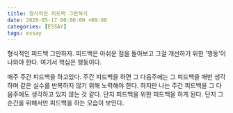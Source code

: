 ```yaml
---
title: 형식적인 피드백 그만하기
date: 2020-05-17 00:00:00 +09:00
categories: [ESSAY]
tags: essay
---
```



형식적인 피드백 그만하자. 피드백은 아쉬운 점을 돌아보고 그걸 개선하기 위한 '행동'이 나와야 한다. 여기서 핵심은 행동이다. 

매주 주간 피드백을 하고있다. 주간 피드백을 하면 그 다음주에는 그 피드백을 매번 생각하며 같은 실수를 반복하지 않기 위해 노력해야 한다. 하지만 나는 주간 피드백을 그 다음주에도 생각하고 있지 않는 것 같다. 단지 피드백을 위한 피드백을 하게 된다. 단지 그 순간을 위해서만 피드백을 하는 모습이 보인다. 
